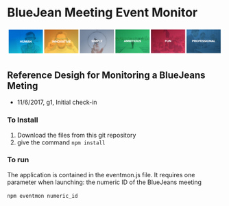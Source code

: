 # BlueJean Meeting Event Monitor

![BlueJeans](./media/927.png)



## Reference Desigh for Monitoring a BlueJeans Meting

- 11/6/2017, g1, Initial check-in

### To Install
1. Download the files from this git repository
2. give the command `npm install`

### To run
The application is contained in the eventmon.js file.  It requires one parameter when launching:  the numeric ID of the BlueJeans meeting

`npm eventmon numeric_id`
